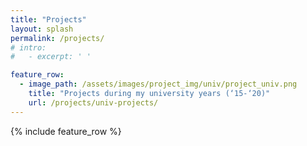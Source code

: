 ```yaml
---
title: "Projects"
layout: splash
permalink: /projects/
# intro: 
#   - excerpt: ' '

feature_row:
  - image_path: /assets/images/project_img/univ/project_univ.png
    title: "Projects during my university years (‘15-‘20)"
    url: /projects/univ-projects/
---
```


{% include feature_row %}

